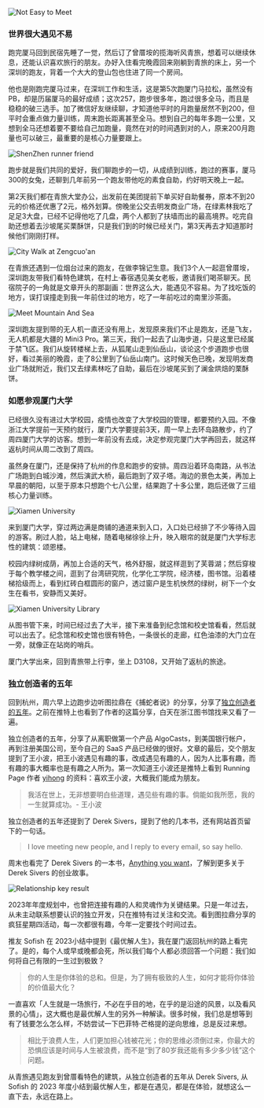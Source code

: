 
![Not Easy to Meet](https://circle-index.oss-cn-hangzhou.aliyuncs.com/2024w2-not-easy-to-meet.png)

### 世界很大遇见不易

跑完厦马回到民宿先睡了一觉，然后订了曾厝垵的揽海听风青旅，想着可以继续休息，还能认识喜欢旅行的朋友。办好入住看完晚霞回来刚躺到青旅的床上，另一个深圳的跑友，背着一个大大的登山包也住进了同一个房间。

他也是刚跑完厦马过来，在深圳工作和生活，这是第5次跑厦门马拉松，虽然没有PB，却是历届厦马的最好成绩；这次257，跑步很多年，跑过很多全马，而且是稳稳的破三选手。加了微信好友继续聊，才知道他平时的月跑量居然不到200，但平时会重点做力量训练，周末跑长距离甚至全马。想到自己的每年多跑一公里，又想到全马还想着要不要给自己加跑量，竟然在对的时间遇到对的人，原来200月跑量也可以破三，最重要的是核心力量要跟上。

![ShenZhen runner friend](https://circle-index.oss-cn-hangzhou.aliyuncs.com/2024w2-running-friend.png)

跑步就是我们共同的爱好，我们聊跑步的一切，从成绩到训练，跑过的赛事，厦马300的女兔，还聊到几年前另一个跑友带他吃的素食自助，约好明天晚上一起。

第2天我们都在青旅大堂办公，出发前在美团提前下单买好自助餐券，原本不到20元的价格还优惠了2元，格外划算。傍晚坐公交去明发商业广场，在绿素林我吃了足足3大盘，已经不记得他吃了几盘，两个人都到了扶墙而出的最高境界。吃完自助还想着去沙坡尾买栗酥饼，只是我们到的时候已经关门，第3天再去才知道那时候他们刚刚打样。

![City Walk at Zengcuo'an](https://circle-index.oss-cn-hangzhou.aliyuncs.com/2024w2-zengcuoan.png)

在青旅还遇到一位烟台过来的跑友，在做李锦记生意。我们3个人一起逛曾厝垵，深圳跑友带我们看特色建筑，在村上·春宿遇见美女老板，邀请我们喝茶聊天。民宿院子的一角就是文章开头的那副画：世界这么大，能遇见不容易。为了找吃饭的地方，误打误撞走到我一年前住过的地方，吃了一年前吃过的南里沙茶面。

![Meet Mountain And Sea](https://circle-index.oss-cn-hangzhou.aliyuncs.com/2024w2-meet-mountain-and-sea.png)

深圳跑友提到带的无人机一直还没有用上，发现原来我们不止是跑友，还是飞友，无人机都是大疆的 Mini3 Pro。第三天，我们一起去了山海步道，只是这里已经属于禁飞区。我们从旋转楼梯上去，从狐尾山走到仙岳山，谈论这个步道跑步也很好，看过美丽的晚霞，走了8公里到了仙岳山南门。这时候天色已晚，发现明发商业广场就附近，我们又去绿素林吃了自助，最后在沙坡尾买到了澜金烘焙的栗酥饼。

### 如愿参观厦门大学

已经很久没有进过大学校园，疫情也改变了大学校园的管理，都要预约入园。不像浙江大学提前一天预约就行，厦门大学要提前3天，周一早上去环岛路散步，约了周四厦门大学的访客。想到一年前没有去成，决定参观完厦门大学再回去，就这样返杭时间从周二改到了周四。

虽然身在厦门，还是保持了杭州的作息和跑步的安排。周四沿着环岛南路，从书法广场跑到白城沙滩，然后演武大桥，最后跑到了双子塔。海边的景色太美，再加上早晨的朝阳，以至于原本只想跑个七八公里，结果跑了十多公里，跑后还做了三组核心力量训练。

![Xiamen University](https://circle-index.oss-cn-hangzhou.aliyuncs.com/2024w2-xiamen-university.png)

来到厦门大学，穿过两边满是商铺的通道来到入口，入口处已经排了不少等待入园的游客。刷过人脸，站上电梯，随着电梯徐徐上升，映入眼帘的就是厦门大学标志性的建筑：颂恩楼。

校园内绿树成荫，再加上合适的天气，格外舒服，就这样逛到了芙蓉湖；然后穿梭于每个教学楼之间，逛到了台湾研究院，化学化工学院，经济楼，图书馆。沿着楼梯拾级而上，看到红砖白框圆形的窗户，透过窗户是生机怏然的绿树，树下一个女生在看书，安静而又美好。

![Xiamen University Library](https://circle-index.oss-cn-hangzhou.aliyuncs.com/2024w2-xiamen-library.png)

从图书管下来，时间已经过去了大半，接下来准备到纪念馆和校史馆看看，然后就可以出去了。纪念馆和校史馆也很有特色，一条很长的走廊，红色油漆的大门立在一旁，就像正在站岗的哨兵。

厦门大学出来，回到青旅带上行李，坐上 D3108，又开始了返杭的旅途。

### 独立创造者的五年

回到杭州，周六早上边跑步边听图拉鼎在《捕蛇者说》的分享，分享了[独立创造者的五年](https://mp.weixin.qq.com/s/x6PLSIMn_1qcKnXWPT-J-Q)。之前在推特上也看到了作者的这篇分享，白天在浙江图书馆找来又看了一遍。

独立创造者的五年，分享了从离职做第一个产品 AlgoCasts，到美国银行帐户，再到注册美国公司，至今自己的 SaaS 产品已经做的很好。文章的最后，交个朋友提到了王小波，把王小波遇见有趣的事，改成遇见有趣的人，因为人比事有趣，而有趣的事大概率也是有趣之人所为。第一次知道王小波还是推特上看到 Running Page 作者 [yihong](https://twitter.com/yihong0618) 的资料：喜欢王小波，大概我们能成为朋友。

> 我活在世上，无非想要明白些道理，遇见些有趣的事。倘能如我所愿，我的一生就算成功。- 王小波

独立创造者的五年还提到了 Derek Sivers，提到了他的几本书，还有网站首页留下的一句话。

> I love meeting new people, and I reply to every email, so say hello.

周末也看完了 Derek Sivers 的一本书，[Anything you want](https://sive.rs/a)，了解到更多关于 Derek Sivers 的创业故事。

![Relationship key result](https://circle-index.oss-cn-hangzhou.aliyuncs.com/2024w2-relationship-key-result.png)

2023年年度规划中，也曾把连接有趣的人和灵魂作为关键结果。只是一年过去，从未主动联系想要认识的独立开发，只在推特有过关注和交流。看到图拉鼎分享的疯狂星期四活动，每一次都很有趣，今年一定要找个时间过去。

推友 Sofish 在 2023小结中提到《最优解人生》，我在厦门返回杭州的路上看完了。是的，每个人或早或晚都会死，所以我们每个人都必须回答一个问题：我们如何将自己有限的一生过到极致？

> 你的人生是你体验的总和。但是，为了拥有极致的人生，如何才能将你体验的价值最大化？

一直喜欢「人生就是一场旅行，不必在乎目的地，在乎的是沿途的风景，以及看风景的心情」，这大概也是最优解人生的另外一种解读。很多时候，我们总是想等到有了钱要怎么怎么样，不妨尝试一下巴菲特·芒格提的逆向思维，总是反过来想。

> 相比于浪费人生，人们更加担心钱被花光；你的思维必须倒过来，你最大的恐惧应该是时间与人生被浪费，而不是“到了80岁我还能有多少多少钱”这个问题。

从青旅遇见跑友到曾厝看特色的建筑，从独立创造者的五年从 Derek Sivers, 从 Sofish 的 2023 年度小结到最优解人生，都是在遇见，都是在体验，就想这么一直下去，永远在路上。
